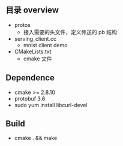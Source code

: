## 目录 overview
* protos 
  - 接入需要的头文件，定义传送的 pb 结构
* serving_client.cc
  - mnist client demo
* CMakeLists.txt
  - cmake 文件


##  Dependence
* cmake >= 2.8.10
* protobuf 3.6
* sudo yum install libcurl-devel

## Build
* cmake . && make


